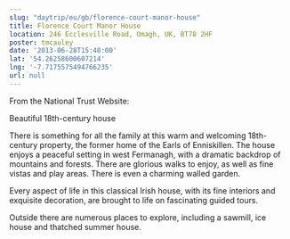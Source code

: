 ```yaml
---
slug: "daytrip/eu/gb/florence-court-manor-house"
title: Florence Court Manor House
location: 246 Ecclesville Road, Omagh, UK, BT78 2HF
poster: tmcauley
date: '2013-06-28T15:40:00'
lat: '54.26258600607214'
lng: '-7.7175575494766235'
url: null
---
```


From the National Trust Website:

Beautiful 18th-century house

There is something for all the family at this warm and welcoming 18th-century property, the former home of the Earls of Enniskillen. The house enjoys a peaceful setting in west Fermanagh, with a dramatic backdrop of mountains and forests. There are glorious walks to enjoy, as well as fine vistas and play areas. There is even a charming walled garden.

Every aspect of life in this classical Irish house, with its fine interiors and exquisite decoration, are brought to life on fascinating guided tours.

Outside there are numerous places to explore, including a sawmill, ice house and thatched summer house.
